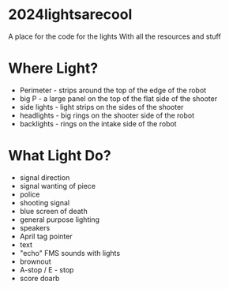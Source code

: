 # 2024lightsarecool
A place for the code for the lights
With all the resources and stuff

# Where Light?
* Perimeter - strips around the top of the edge of the robot
* big P - a large panel on the top of the flat side of the shooter
* side lights - light strips on the sides of the shooter
* headlights - big rings on the shooter side of the robot
* backlights - rings on the intake side of the robot

# What Light Do?
* signal direction
* signal wanting of piece
* police
* shooting signal
* blue screen of death
* general purpose lighting
* speakers
* April tag pointer
* text
* "echo" FMS sounds with lights
* brownout
* A-stop / E - stop
* score doarb

